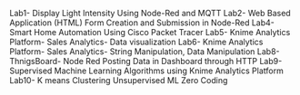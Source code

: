 Lab1- Display Light Intensity Using Node-Red and MQTT
Lab2- Web Based Application (HTML) Form Creation and Submission in Node-Red
Lab4- Smart Home Automation Using Cisco Packet Tracer
Lab5- Knime Analytics Platform- Sales Analytics- Data visualization
Lab6- Knime Analytics Platform- Sales Analytics- String Manipulation, Data Manipulation
Lab8- ThnigsBoard- Node Red Posting Data in Dashboard through HTTP
Lab9- Supervised Machine Learning Algorithms using Knime Analytics Platform
Lab10- K means Clustering Unsupervised ML Zero Coding
